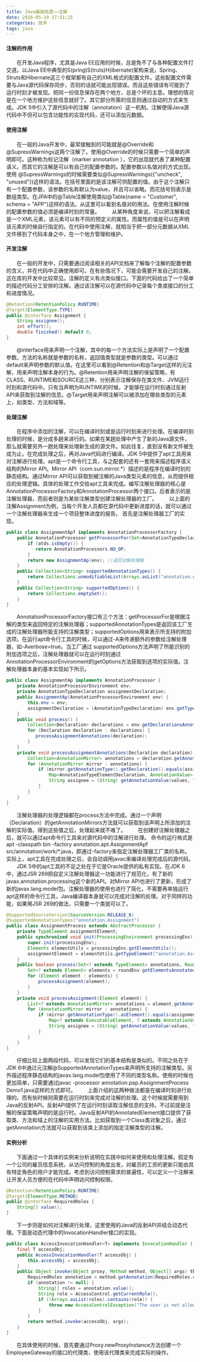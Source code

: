 ```yaml
---
title: Java基础拾遗——注解
date: 2016-05-19 17:51:25
categories: 技术
tags: java
---
```


#### 注解的作用
&emsp;&emsp;在开发Java程序，尤其是Java EE应用的时候，总是免不了与各种配置文件打交道。以Java EE中典型的S(pring)S(truts)H(ibernate)架构来说，Spring、Struts和Hibernate这三个框架都有自己的XML格式的配置文件。这些配置文件需要与Java源代码保存同步，否则的话就可能出现错误。而且这些错误有可能到了运行时刻才被发现。把同一份信息保存在两个地方，总是个坏的主意。理想的情况是在一个地方维护这些信息就好了。其它部分所需的信息则通过自动的方式来生成。JDK 5中引入了源代码中的注解（annotation）这一机制。注解使得Java源代码中不但可以包含功能性的实现代码，还可以添加元数据。

#### 使用注解
&emsp;&emsp;在一般的Java开发中，最常接触到的可能就是@Override和@SupressWarnings这两个注解了。使用@Override的时候只需要一个简单的声明即可。这种称为标记注解（marker annotation ），它的出现就代表了某种配置语义。而其它的注解是可以有自己的配置参数的。配置参数以名值对的方式出现。使用 @SupressWarnings的时候需要类似@SupressWarnings({"uncheck", "unused"})这样的语法。在括号里面的是该注解可供配置的值。由于这个注解只有一个配置参数，该参数的名称默认为value，并且可以省略。而花括号则表示是数组类型。在JPA中的@Table注解使用类似@Table(name = "Customer", schema = "APP")这样的语法。从这里可以看到名值对的用法。在使用注解时候的配置参数的值必须是编译时刻的常量。
&emsp;&emsp;从某种角度来说，可以把注解看成是一个XML元素，该元素可以有不同的预定义的属性。而属性的值是可以在声明该元素的时候自行指定的。在代码中使用注解，就相当于把一部分元数据从XML文件移到了代码本身之中，在一个地方管理和维护。
#### 开发注解
&emsp;&emsp;在一般的开发中，只需要通过阅读相关的API文档来了解每个注解的配置参数的含义，并在代码中正确使用即可。在有些情况下，可能会需要开发自己的注解。这在库的开发中比较常见。注解的定义有点类似接口。下面的代码给出了一个简单的描述代码分工安排的注解。通过该注解可以在源代码中记录每个类或接口的分工和进度情况。

```java
@Retention(RetentionPolicy.RUNTIME)
@Target(ElementType.TYPE)
public @interface Assignment {
    String assignee();
    int effort();
    double finished() default 0;
} 
```
&emsp;&emsp;@interface用来声明一个注解，其中的每一个方法实际上是声明了一个配置参数。方法的名称就是参数的名称，返回值类型就是参数的类型。可以通过default来声明参数的默认值。在这里可以看到@Retention和@Target这样的元注解，用来声明注解本身的行为。@Retention用来声明注解的保留策略，有CLASS、RUNTIME和SOURCE这三种，分别表示注解保存在类文件、JVM运行时刻和源代码中。只有当声明为RUNTIME的时候，才能够在运行时刻通过反射API来获取到注解的信息。@Target用来声明注解可以被添加在哪些类型的元素上，如类型、方法和域等。

#### 处理注解

&emsp;&emsp;在程序中添加的注解，可以在编译时刻或是运行时刻来进行处理。在编译时刻处理的时候，是分成多趟来进行的。如果在某趟处理中产生了新的Java源文件，那么就需要另外一趟处理来处理新生成的源文件。如此往复，直到没有新文件被生成为止。在完成处理之后，再对Java代码进行编译。JDK 5中提供了apt工具用来对注解进行处理。apt是一个命令行工具，与之配套的还有一套用来描述程序语义结构的Mirror API。Mirror API（com.sun.mirror.*）描述的是程序在编译时刻的静态结构。通过Mirror API可以获取到被注解的Java类型元素的信息，从而提供相应的处理逻辑。具体的处理工作交给apt工具来完成。编写注解处理器的核心是AnnotationProcessorFactory和AnnotationProcessor两个接口。后者表示的是注解处理器，而前者则是为某些注解类型创建注解处理器的工厂。
&emsp;&emsp;以上面的注解Assignment为例，当每个开发人员都在源代码中更新进度的话，就可以通过一个注解处理器来生成一个项目整体进度的报告。 首先是注解处理器工厂的实现。

```java
public class AssignmentApf implements AnnotationProcessorFactory {  
    public AnnotationProcessor getProcessorFor(Set<AnnotationTypeDeclaration> atds,? AnnotationProcessorEnvironment env) {
        if (atds.isEmpty()) {
           return AnnotationProcessors.NO_OP;
        }
        return new AssignmentAp(env); //返回注解处理器
    } 
    public Collection<String> supportedAnnotationTypes() {
        return Collections.unmodifiableList(Arrays.asList("annotation.Assignment"));
    }
    public Collection<String> supportedOptions() {
        return Collections.emptySet();
    }
}
```
&emsp;&emsp;AnnotationProcessorFactory接口有三个方法：getProcessorFor是根据注解的类型来返回特定的注解处理器；supportedAnnotationTypes是返回该工厂生成的注解处理器所能支持的注解类型；supportedOptions用来表示所支持的附加选项。在运行apt命令行工具的时候，可以通过-A来传递额外的参数给注解处理器，如-Averbose=true。当工厂通过 supportedOptions方法声明了所能识别的附加选项之后，注解处理器就可以在运行时刻通过AnnotationProcessorEnvironment的getOptions方法获取到选项的实际值。注解处理器本身的基本实现如下所示。

```java
public class AssignmentAp implements AnnotationProcessor { 
    private AnnotationProcessorEnvironment env;
    private AnnotationTypeDeclaration assignmentDeclaration;
    public AssignmentAp(AnnotationProcessorEnvironment env) {
        this.env = env;
        assignmentDeclaration = (AnnotationTypeDeclaration) env.getTypeDeclaration("annotation.Assignment");
    }
    public void process() {
        Collection<Declaration> declarations = env.getDeclarationsAnnotatedWith(assignmentDeclaration);
        for (Declaration declaration : declarations) {
           processAssignmentAnnotations(declaration);
        }
    }
    private void processAssignmentAnnotations(Declaration declaration) {
        Collection<AnnotationMirror> annotations = declaration.getAnnotationMirrors();
        for (AnnotationMirror mirror : annotations) {
            if (mirror.getAnnotationType().getDeclaration().equals(assignmentDeclaration)) {
                Map<AnnotationTypeElementDeclaration, AnnotationValue> values = mirror.getElementValues();
                String assignee = (String) getAnnotationValue(values, "assignee"); //获取注解的值
            }
        }
    }   
} 
```
&emsp;&emsp;注解处理器的处理逻辑都在process方法中完成。通过一个声明（Declaration）的getAnnotationMirrors方法就可以获取到该声明上所添加的注解的实际值。得到这些值之后，处理起来就不难了。
&emsp;&emsp;在创建好注解处理器之后，就可以通过apt命令行工具来对源代码中的注解进行处理。 命令的运行格式是apt -classpath bin -factory annotation.apt.AssignmentApf src/annotation/work/*.java，即通过-factory来指定注解处理器工厂类的名称。实际上，apt工具在完成处理之后，会自动调用javac来编译处理完成后的源代码。
&emsp;&emsp;JDK 5中的apt工具的不足之处在于它是Oracle提供的私有实现。在JDK 6中，通过JSR 269把自定义注解处理器这一功能进行了规范化，有了新的javax.annotation.processing这个新的API。对Mirror API也进行了更新，形成了新的javax.lang.model包。注解处理器的使用也进行了简化，不需要再单独运行apt这样的命令行工具，Java编译器本身就可以完成对注解的处理。对于同样的功能，如果用JSR 269的做法，只需要一个类就可以了。

```java
@SupportedSourceVersion(SourceVersion.RELEASE_6)
@SupportedAnnotationTypes("annotation.Assignment")
public class AssignmentProcess extends AbstractProcessor {
    private TypeElement assignmentElement; 
    public synchronized void init(ProcessingEnvironment processingEnv) {
        super.init(processingEnv);
        Elements elementUtils = processingEnv.getElementUtils();
        assignmentElement = elementUtils.getTypeElement("annotation.Assignment");
    } 
    public boolean process(Set<? extends TypeElement> annotations, RoundEnvironment roundEnv) {
        Set<? extends Element> elements = roundEnv.getElementsAnnotatedWith(assignmentElement);
        for (Element element : elements) {
            processAssignment(element);
        }
    }
    private void processAssignment(Element element) {
        List<? extends AnnotationMirror> annotations = element.getAnnotationMirrors();
        for (AnnotationMirror mirror : annotations) {
            if (mirror.getAnnotationType().asElement().equals(assignmentElement)) {
                Map<? extends ExecutableElement, ? extends AnnotationValue> values = mirror.getElementValues();
                String assignee = (String) getAnnotationValue(values, "assignee"); //获取注解的值
            }
        }
    } 
}  
```
&emsp;&emsp;仔细比较上面两段代码，可以发现它们的基本结构是类似的。不同之处在于JDK 6中通过元注解@SupportedAnnotationTypes来声明所支持的注解类型。另外描述程序静态结构的javax.lang.model包使用了不同的类型名称。使用的时候也更加简单，只需要通过javac -processor annotation.pap.AssignmentProcess Demo1.java这样的方式即可。
&emsp;&emsp;上面介绍的这两种做法都是在编译时刻进行处理的。而有些时候则需要在运行时刻来完成对注解的处理。这个时候就需要用到Java的反射API。反射API提供了在运行时刻读取注解信息的支持。不过前提是注解的保留策略声明的是运行时。Java反射API的AnnotatedElement接口提供了获取类、方法和域上的注解的实用方法。比如获取到一个Class类对象之后，通过getAnnotation方法就可以获取到该类上添加的指定注解类型的注解。

#### 实例分析

&emsp;&emsp;下面通过一个具体的实例来分析说明在实践中如何来使用和处理注解。假定有一个公司的雇员信息系统，从访问控制的角度出发，对雇员的工资的更新只能由具有特定角色的用户才能完成。考虑到访问控制需求的普遍性，可以定义一个注解来让开发人员方便的在代码中声明访问控制权限。

```java
@Retention(RetentionPolicy.RUNTIME)
@Target(ElementType.METHOD)
public @interface RequiredRoles {
    String[] value();
}
```

&emsp;&emsp;下一步则是如何对注解进行处理，这里使用的Java的反射API并结合动态代理。下面是动态代理中的InvocationHandler接口的实现。

```java
public class AccessInvocationHandler<T> implements InvocationHandler {
    final T accessObj;
    public AccessInvocationHandler(T accessObj) {
        this.accessObj = accessObj;
    }
    public Object invoke(Object proxy, Method method, Object[] args) throws Throwable {
        RequiredRoles annotation = method.getAnnotation(RequiredRoles.class); //通过反射API获取注解
        if (annotation != null) {
            String[] roles = annotation.value();
            String role = AccessControl.getCurrentRole();
            if (!Arrays.asList(roles).contains(role)) {
                throw new AccessControlException("The user is not allowed to invoke this method.");
            }
        }
        return method.invoke(accessObj, args);
    } 
} 
```
&emsp;&emsp;在具体使用的时候，首先要通过Proxy.newProxyInstance方法创建一个EmployeeGateway的接口的代理类，使用该代理类来完成实际的操作。